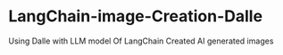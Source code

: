 # LangChain-image-Creation-Dalle
Using Dalle with LLM model Of LangChain Created AI generated images
